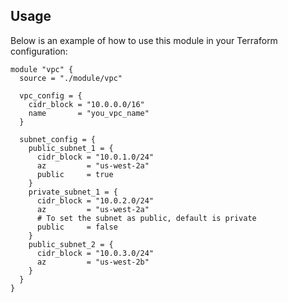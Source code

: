 ## Usage

Below is an example of how to use this module in your Terraform configuration:

```hcl
module "vpc" {
  source = "./module/vpc"

  vpc_config = {
    cidr_block = "10.0.0.0/16"
    name       = "you_vpc_name"
  }

  subnet_config = {
    public_subnet_1 = {
      cidr_block = "10.0.1.0/24"
      az         = "us-west-2a"
      public     = true
    }
    private_subnet_1 = {
      cidr_block = "10.0.2.0/24"
      az         = "us-west-2a"
      # To set the subnet as public, default is private
      public     = false
    }
    public_subnet_2 = {
      cidr_block = "10.0.3.0/24"
      az         = "us-west-2b"
    }
  }
}
```

